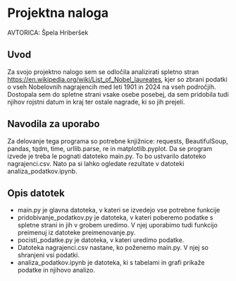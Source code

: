 # Projektna naloga
AVTORICA: Špela Hriberšek

## Uvod
Za svojo projektno nalogo sem se odločila analizirati spletno stran https://en.wikipedia.org/wiki/List_of_Nobel_laureates, kjer so zbrani podatki o vseh Nobelovnih nagrajencih med leti 1901 in 2024 na vseh področjih. Dostopala sem do spletne strani vsake osebe posebej, da sem pridobila tudi njihov rojstni datum in kraj ter ostale nagrade, ki so jih prejeli.

## Navodila za uporabo
Za delovanje tega programa so potrebne knjižnice: requests, BeautifulSoup, pandas, tqdm, time, urllib.parse, re in matplotlib.pyplot. Da se program izvede je treba le pognati datoteko main.py. To bo ustvarilo datoteko nagrajenci.csv. Nato pa si lahko ogledate rezultate v datoteki analiza_podatkov.ipynb.

## Opis datotek
- main.py je glavna datoteka, v kateri se izvedejo vse potrebne funkcije
- pridobivanje_podatkov.py je datoteka, v kateri poberemo podatke s spletne strani in jih v grobem uredimo. V njej uporabimo tudi funkcijo preimenuj iz datoteke preimenovanje.py.
- pocisti_podatke.py je datoteka, v kateri uredimo podatke.
- Datoteka nagrajenci.csv nastane, ko poženemo main.py. V njej so shranjeni vsi podatki.
- analiza_podatkov.ipynb je datoteka, ki s tabelami in grafi prikaže podatke in njihovo analizo.
